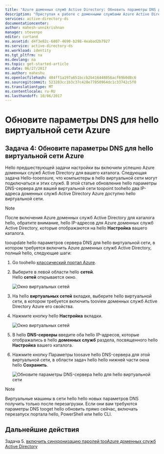 ```yaml
---
title: "Azure доменных служб Active Directory: Обновить параметры DNS для hello виртуальной сети Azure | Документы Microsoft"
description: "Приступая к работе с доменными службами Azure Active Directory"
services: active-directory-ds
documentationcenter: 
author: mahesh-unnikrishnan
manager: stevenpo
editor: curtand
ms.assetid: d4f3e82c-6807-4690-b298-4eabad2b7927
ms.service: active-directory-ds
ms.workload: identity
ms.tgt_pltfrm: na
ms.devlang: na
ms.topic: get-started-article
ms.date: 06/27/2017
ms.author: maheshu
ms.openlocfilehash: 484ff1a197a651bccb2b416448056acf69b0d8c6
ms.sourcegitcommit: 523283cc1b3c37c428e77850964dc1c33742c5f0
ms.translationtype: MT
ms.contentlocale: ru-RU
ms.lasthandoff: 10/06/2017
---
```

# <a name="update-dns-settings-for-hello-azure-virtual-network"></a>Обновите параметры DNS для hello виртуальной сети Azure
## <a name="task-4-update-dns-settings-for-hello-azure-virtual-network"></a>Задача 4: Обновите параметры DNS для hello виртуальной сети Azure
Hello предшествующей задачи настройки вы включили успешно Azure доменных служб Active Directory для вашего каталога. Следующая задача Hello-tooensure, что компьютеры в hello виртуальной сети могут подключаться и этих служб. В этой статье обновление hello параметры DNS-сервера для вашей виртуальной сети toopoint toohello два IP-адреса доменных служб Active Directory Azure доступно hello виртуальной сети.

> [!NOTE]
> После включения Azure доменных служб Active Directory для каталога hello, обратите внимание, hello IP-адресов для Azure доменных служб Active Directory, которые отображаются на hello **Настройка** вашего каталога.
>
>

tooupdate hello параметров сервера DNS для hello виртуальной сети, в котором требуется включить Azure доменных служб Active Directory, полный hello, следующие шаги:

1. Go toohello [классический портал Azure](https://manage.windowsazure.com).
2. Выберите в левой области hello **сетей**.  
    Hello **сетей** открывается окно.

    ![Окно виртуальных сетей](./media/active-directory-domain-services-getting-started/virtual-network-select.png)
3. На hello **виртуальных сетей** вкладке, выберите hello виртуальной сети, в котором требуется включить tooview доменных служб Active Directory Azure его свойства.
4. Нажмите кнопку hello **Настройка** вкладки.

    ![Окно виртуальных сетей](./media/active-directory-domain-services-getting-started/virtual-network-configure-tab.png)
5. В hello **DNS-серверы** введите оба hello IP-адресов, которые отображались в hello **доменных служб** раздела, посвященного hello **Настройка** вашего каталога.
6. Нажмите кнопку Параметры toosave hello DNS-сервера для этой виртуальной сети, в области задач hello hello нижней части окна hello **Сохранить**.

   ![Обновите параметры DNS-сервера hello для hello виртуальной сети](./media/active-directory-domain-services-getting-started/update-dns.png)

> [!NOTE]
>  Виртуальные машины в сети hello hello новых параметров DNS получить только после перезагрузки. Если они вам требуются параметры DNS tooget hello обновить прямо сейчас, включать перезапуск портала hello, PowerShell или hello CLI.
>
>

## <a name="next-steps"></a>Дальнейшие действия
Задача 5. [включить синхронизацию паролей tooAzure доменных служб Active Directory](active-directory-ds-getting-started-password-sync.md)
